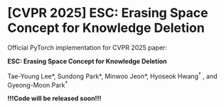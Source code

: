 # [CVPR 2025] ESC: Erasing Space Concept for Knowledge Deletion

Official PyTorch implementation for CVPR 2025 paper:  

**ESC: Erasing Space Concept for Knowledge Deletion**   

Tae-Young Lee\*, Sundong Park*, Minwoo Jeon*, Hyoseok Hwang<sup>$\dagger$</sup> , and Gyeong-Moon Park<sup>$\dagger$</sup> 

**!!!Code will be released soon!!!**
